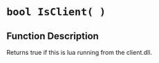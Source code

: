 # `bool IsClient( )`
## Function Description
Returns true if this is lua running from the client.dll.
